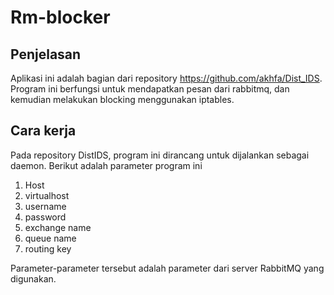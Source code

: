 # Rm-blocker

## Penjelasan
Aplikasi ini adalah bagian dari repository https://github.com/akhfa/Dist_IDS. Program ini berfungsi untuk mendapatkan pesan dari rabbitmq, dan kemudian melakukan blocking menggunakan iptables.

## Cara kerja
Pada repository DistIDS, program ini dirancang untuk dijalankan sebagai daemon. Berikut adalah parameter program ini
1. Host
2. virtualhost
3. username
4. password
5. exchange name
6. queue name
7. routing key

Parameter-parameter tersebut adalah parameter dari server RabbitMQ yang digunakan.